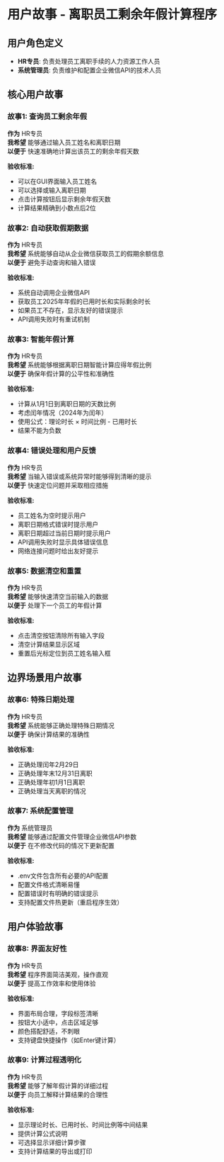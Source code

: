 # 用户故事 - 离职员工剩余年假计算程序

## 用户角色定义
- **HR专员**: 负责处理员工离职手续的人力资源工作人员
- **系统管理员**: 负责维护和配置企业微信API的技术人员

## 核心用户故事

### 故事1: 查询员工剩余年假
**作为** HR专员  
**我希望** 能够通过输入员工姓名和离职日期  
**以便于** 快速准确地计算出该员工的剩余年假天数

**验收标准:**
- 可以在GUI界面输入员工姓名
- 可以选择或输入离职日期
- 点击计算按钮后显示剩余年假天数
- 计算结果精确到小数点后2位

### 故事2: 自动获取假期数据
**作为** HR专员  
**我希望** 系统能够自动从企业微信获取员工的假期余额信息  
**以便于** 避免手动查询和输入错误

**验收标准:**
- 系统自动调用企业微信API
- 获取员工2025年年假的已用时长和实际剩余时长
- 如果员工不存在，显示友好的错误提示
- API调用失败时有重试机制

### 故事3: 智能年假计算
**作为** HR专员  
**我希望** 系统能够根据离职日期智能计算应得年假比例  
**以便于** 确保年假计算的公平性和准确性

**验收标准:**
- 计算从1月1日到离职日期的天数比例
- 考虑闰年情况（2024年为闰年）
- 使用公式：理论时长 × 时间比例 - 已用时长
- 结果不能为负数

### 故事4: 错误处理和用户反馈
**作为** HR专员  
**我希望** 当输入错误或系统异常时能够得到清晰的提示  
**以便于** 快速定位问题并采取相应措施

**验收标准:**
- 员工姓名为空时提示用户
- 离职日期格式错误时提示用户
- 离职日期超过当前日期时提示用户
- API调用失败时显示具体错误信息
- 网络连接问题时给出友好提示

### 故事5: 数据清空和重置
**作为** HR专员  
**我希望** 能够快速清空当前输入的数据  
**以便于** 处理下一个员工的年假计算

**验收标准:**
- 点击清空按钮清除所有输入字段
- 清空计算结果显示区域
- 重置后光标定位到员工姓名输入框

## 边界场景用户故事

### 故事6: 特殊日期处理
**作为** HR专员  
**我希望** 系统能够正确处理特殊日期情况  
**以便于** 确保计算结果的准确性

**验收标准:**
- 正确处理闰年2月29日
- 正确处理年末12月31日离职
- 正确处理年初1月1日离职
- 正确处理当天离职的情况

### 故事7: 系统配置管理
**作为** 系统管理员  
**我希望** 能够通过配置文件管理企业微信API参数  
**以便于** 在不修改代码的情况下更新配置

**验收标准:**
- .env文件包含所有必要的API配置
- 配置文件格式清晰易懂
- 配置错误时有明确的错误提示
- 支持配置文件热更新（重启程序生效）

## 用户体验故事

### 故事8: 界面友好性
**作为** HR专员  
**我希望** 程序界面简洁美观，操作直观  
**以便于** 提高工作效率和使用体验

**验收标准:**
- 界面布局合理，字段标签清晰
- 按钮大小适中，点击区域足够
- 颜色搭配舒适，不刺眼
- 支持键盘快捷操作（如Enter键计算）

### 故事9: 计算过程透明化
**作为** HR专员  
**我希望** 能够了解年假计算的详细过程  
**以便于** 向员工解释计算结果的合理性

**验收标准:**
- 显示理论时长、已用时长、时间比例等中间结果
- 提供计算公式说明
- 可选择显示详细计算步骤
- 支持计算结果的导出或打印